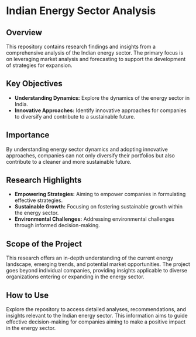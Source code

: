 
# Indian Energy Sector Analysis

## Overview

This repository contains research findings and insights from a comprehensive analysis of the Indian energy sector. The primary focus is on leveraging market analysis and forecasting to support the development of strategies for expansion.

## Key Objectives

- **Understanding Dynamics:** Explore the dynamics of the energy sector in India.
- **Innovative Approaches:** Identify innovative approaches for companies to diversify and contribute to a sustainable future.

## Importance

By understanding energy sector dynamics and adopting innovative approaches, companies can not only diversify their portfolios but also contribute to a cleaner and more sustainable future.

## Research Highlights

- **Empowering Strategies:** Aiming to empower companies in formulating effective strategies.
- **Sustainable Growth:** Focusing on fostering sustainable growth within the energy sector.
- **Environmental Challenges:** Addressing environmental challenges through informed decision-making.

## Scope of the Project

This research offers an in-depth understanding of the current energy landscape, emerging trends, and potential market opportunities. The project goes beyond individual companies, providing insights applicable to diverse organizations entering or expanding in the energy sector.

## How to Use

Explore the repository to access detailed analyses, recommendations, and insights relevant to the Indian energy sector. This information aims to guide effective decision-making for companies aiming to make a positive impact in the energy sector.
